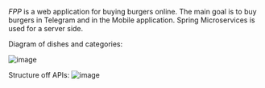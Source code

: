 *FPP* is a web application for buying burgers online.
The main goal is to buy burgers in Telegram and in the Mobile application.
Spring Microservices is used for a server side.

Diagram of dishes and categories:

![image](https://user-images.githubusercontent.com/55507306/181291395-82d60458-15c3-4462-bf37-5023188fb664.png)

Structure off APIs:
![image](https://user-images.githubusercontent.com/55507306/181814284-6699bb11-83f2-48b6-b741-22f5ce342cf2.png)
